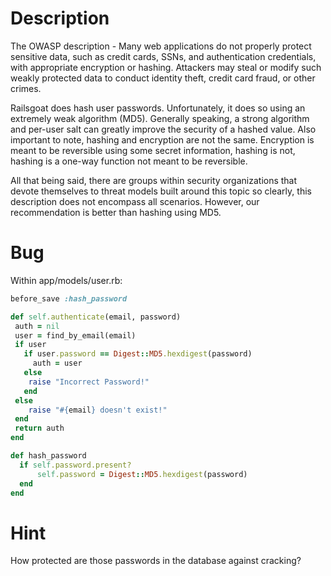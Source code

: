 # Description

The OWASP description - Many web applications do not properly protect sensitive data, such as credit cards, SSNs, and authentication credentials, with appropriate encryption or hashing. Attackers may steal or modify such weakly protected data to conduct identity theft, credit card fraud, or other crimes.

Railsgoat does hash user passwords. Unfortunately, it does so using an extremely weak algorithm (MD5). Generally speaking, a strong algorithm and per-user salt can greatly improve the security of a hashed value. Also important to note, hashing and encryption are not the same. Encryption is meant to be reversible using some secret information, hashing is not, hashing is a one-way function not meant to be reversible.

All that being said, there are groups within security organizations that devote themselves to threat models built around this topic so clearly, this description does not encompass all scenarios. However, our recommendation is better than hashing using MD5.

# Bug

Within app/models/user.rb:

```ruby
before_save :hash_password

def self.authenticate(email, password)
 auth = nil
 user = find_by_email(email)
 if user
   if user.password == Digest::MD5.hexdigest(password)
     auth = user
   else
    raise "Incorrect Password!"
   end
 else
    raise "#{email} doesn't exist!"
 end
 return auth
end

def hash_password
  if self.password.present?
      self.password = Digest::MD5.hexdigest(password)
  end
end
```

# Hint

How protected are those passwords in the database against cracking?
